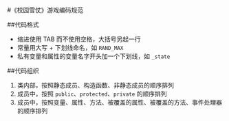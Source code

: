 #《校园雪仗》游戏编码规范

##代码格式

- 缩进使用 TAB 而不使用空格，大括号另起一行
- 常量用大写 + 下划线命名，如 `RAND_MAX`
- 私有变量和属性的变量名字开头加一个下划线，如 `_state`

##代码组织

1. 类内部，按照静态成员、构造函数、非静态成员的顺序排列
2. 成员中，按照 `public`、`protected`、`private` 的顺序排列
3. 成员中，按照变量、属性、方法、被覆盖的属性、被覆盖的方法、事件处理器的顺序排列